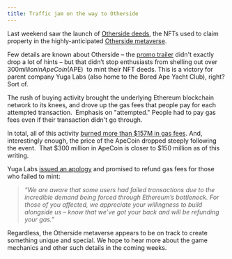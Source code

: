 ```yaml
---
title: Traffic jam on the way to Otherside
---
```

Last weekend saw the launch of [Otherside deeds](https://opensea.io/collection/otherdeed), the NFTs used to claim property in the highly-anticipated [Otherside metaverse](https://otherside.xyz/). 

Few details are known about Otherside – the [promo trailer](https://twitter.com/yugalabs/status/1505014986556551172) didn't exactly drop a lot of hints – but that didn’t stop enthusiasts from shelling out over $300 million in ApeCoin ($APE)  to mint their NFT deeds. This is a victory for parent company Yuga Labs (also home to the Bored Ape Yacht Club), right?  Sort of.  

The rush of buying activity brought the underlying Ethereum blockchain network to its knees, and drove up the gas fees that people pay for each attempted transaction.  Emphasis on "attempted." People had to pay gas fees even if their transaction didn't go through.

In total, all of this activity [burned more than $157M in gas fees](https://decrypt.co/99219/otherside-nft-mint-burned-more-157m-ethereum). And, interestingly enough, the price of the ApeCoin dropped steeply following the event.  That $300 million in ApeCoin is closer to $150 million as of this writing. 

Yuga Labs [issued an apology](https://twitter.com/yugalabs/status/1520612362986078208) and promised to refund gas fees for those who failed to mint:

> _“We are aware that some users had failed transactions due to the incredible demand being forced through Ethereum’s bottleneck. For those of you affected, we appreciate your willingness to build alongside us – know that we’ve got your back and will be refunding your gas.”_

Regardless, the Otherside metaverse appears to be on track to create something unique and special. We hope to hear more about the game mechanics and other such details in the coming weeks. 